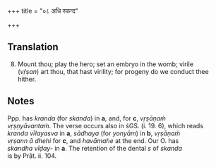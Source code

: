 +++
title = "०८ अधि स्कन्द"

+++
## Translation
8. Mount thou; play the hero; set an embryo in the womb; virile  
(*vṛ́ṣan*) art thou, that hast virility; for progeny do we conduct thee  
hither.

## Notes
Ppp. has *kranda* (for *skanda*) in **a**, and, for **c**, *vṛṣāṇaṁ  
vṛṣṇyāvantaṁ*. The verse occurs also in śGS. (i. 19. 6), which reads  
*kranda vīlayasva* in **a**, *sādhaya* (for *yonyām*) in **b**, *vṛṣāṇaṁ  
vṛṣann ā dhehi* for **c**, and *havāmahe* at the end. Our O. has  
*skandha vīḍay-* in **a**. The retention of the dental *s* of *skanda*  
is by Prāt. ii. 104.
